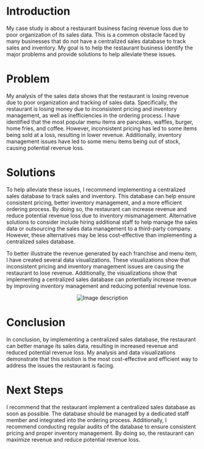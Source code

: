 # Introduction

My case study is about a restaurant business facing revenue loss due to poor organization of its sales data. This is a common obstacle faced by many businesses that do not have a centralized sales database to track sales and inventory. My goal is to help the restaurant business identify the major problems and provide solutions to help alleviate these issues.

# Problem

My analysis of the sales data shows that the restaurant is losing revenue due to poor organization and tracking of sales data. Specifically, the restaurant is losing money due to inconsistent pricing and inventory management, as well as inefficiencies in the ordering process. I have identified that the most popular menu items are pancakes, waffles, burger, home fries, and coffee. However, inconsistent pricing has led to some items being sold at a loss, resulting in lower revenue. Additionally, inventory management issues have led to some menu items being out of stock, causing potential revenue loss.

# Solutions

To help alleviate these issues, I recommend implementing a centralized sales database to track sales and inventory. This database can help ensure consistent pricing, better inventory management, and a more efficient ordering process. By doing so, the restaurant can increase revenue and reduce potential revenue loss due to inventory mismanagement. Alternative solutions to consider include hiring additional staff to help manage the sales data or outsourcing the sales data management to a third-party company. However, these alternatives may be less cost-effective than implementing a centralized sales database.

To better illustrate the revenue generated by each franchise and menu item, I have created several data visualizations. These visualizations show that inconsistent pricing and inventory management issues are causing the restaurant to lose revenue. Additionally, the visualizations show that implementing a centralized sales database can potentially increase revenue by improving inventory management and reducing potential revenue loss.

<div align="center">
    <img src="https://user-images.githubusercontent.com/115745200/224542514-16a083da-0891-4f8b-9ad1-0c4606355e4f.png" alt="Image description">
</div>

# Conclusion

In conclusion, by implementing a centralized sales database, the restaurant can better manage its sales data, resulting in increased revenue and reduced potential revenue loss. My analysis and data visualizations demonstrate that this solution is the most cost-effective and efficient way to address the issues the restaurant is facing.

# Next Steps

I recommend that the restaurant implement a centralized sales database as soon as possible. The database should be managed by a dedicated staff member and integrated into the ordering process. Additionally, I recommend conducting regular audits of the database to ensure consistent pricing and proper inventory management. By doing so, the restaurant can maximize revenue and reduce potential revenue loss.
